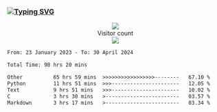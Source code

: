 ### <a href="https://git.io/typing-svg"><img src="https://readme-typing-svg.herokuapp.com?font=Fira+Code&pause=1000&width=435&lines=+Hi+%F0%9F%91%8B+There+is+Chenghow" alt="Typing SVG" /></a>
<p align="center"> 
  <img src="https://github-readme-stats.vercel.app/api?username=chenghow&show_icons=true"><br>
  Visitor count<br>
  <img src="https://profile-counter.glitch.me/chenghow/count.svg">
</p>

<!--START_SECTION:waka-->

```txt
From: 23 January 2023 - To: 30 April 2024

Total Time: 98 hrs 20 mins

Other          65 hrs 59 mins  >>>>>>>>>>>>>>>>>--------   67.10 %
Python         11 hrs 51 mins  >>>----------------------   12.05 %
Text           9 hrs 51 mins   >>>----------------------   10.02 %
C              3 hrs 30 mins   >------------------------   03.57 %
Markdown       3 hrs 17 mins   >------------------------   03.34 %
```

<!--END_SECTION:waka-->
